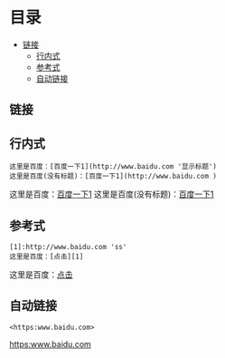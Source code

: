 # 目录
- [链接](#链接)
  - [行内式](#行内式)
  - [参考式](#参考式)
  - [自动链接](#自动链接)

## 链接
## 行内式
```
这里是百度：[百度一下1](http://www.baidu.com '显示标题')
这里是百度(没有标题)：[百度一下1](http://www.baidu.com )
```
这里是百度：[百度一下1](http://www.baidu.com '显示标题')
这里是百度(没有标题)：[百度一下1](http://www.baidu.com )
## 参考式
```
[1]:http://www.baidu.com 'ss'
这里是百度：[点击][1]
```
[1]:http://www.baidu.com 'ss'
这里是百度：[点击][1]

## 自动链接
```
<https:www.baidu.com>
```
<https:www.baidu.com>